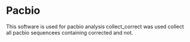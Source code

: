 # Pacbio
This software is used for pacbio analysis
collect_correct was used collect all pacbio sequencees containing corrected and not.
